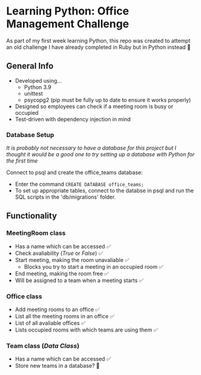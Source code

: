 # Learning Python: Office Management Challenge
As part of my first week learning Python, this repo was created to attempt an old challenge I have already completed in Ruby but in Python instead :snake:

## General Info
* Developed using...
    - Python 3.9
    - unittest
    - psycopg2 (pip must be fully up to date to ensure it works properly)
* Designed so employees can check if a meeting room is busy or occupied
* Test-driven with dependency injection in mind

### Database Setup
*It is probably not necessary to have a database for this project but I thought it would be a good one to try setting up a database with Python for the first time*

Connect to psql and create the office_teams database:
* Enter the command `CREATE DATABASE office_teams;`
* To set up appropriate tables, connect to the databse in psql and run the SQL scripts in the 'db/migrations' folder.

## Functionality
### MeetingRoom class
- Has a name which can be accessed :white_check_mark:
- Check avaliability (*True* or *False*) :white_check_mark:
- Start meeting, making the room unavaliable :white_check_mark:
    - Blocks you try to start a meeting in an occupied room :white_check_mark:
- End meeting, making the room free :white_check_mark:
- Will be assigned to a team when a meeting starts :white_check_mark:

### Office class
- Add meeting rooms to an office :white_check_mark:
- List all the meeting rooms in an office :white_check_mark:
- List of all avaliable offices :white_check_mark:
- Lists occupied rooms with which teams are using them :white_check_mark:

### Team class (*Data Class*)
- Has a name which can be accessed :white_check_mark:
- Store new teams in a database? :construction: